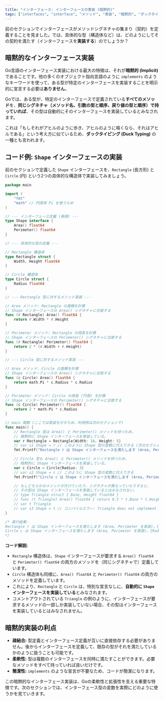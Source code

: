 ```yaml
---
title: "インターフェース: インターフェースの実装 (暗黙的)"
tags: ["interfaces", "interface", "メソッド", "実装", "暗黙的", "ダックタイピング"]
---
```


前のセクションでインターフェースがメソッドシグネチャの集まり（契約）を定義することを見ました。では、具体的な型（構造体など）は、どのようにしてその契約を満たす（インターフェースを**実装する**）のでしょうか？

## 暗黙的なインターフェース実装

Go言語のインターフェース実装における最大の特徴は、それが**暗黙的 (Implicit)** であることです。他の多くのオブジェクト指向言語のように `implements` のようなキーワードを使って、ある型が特定のインターフェースを実装することを明示的に宣言する必要は**ありません**。

Goでは、ある型が、特定のインターフェースで定義されている**すべてのメソッド**を、**同じシグネチャ（メソッド名、引数の型と順序、戻り値の型と順序）で持っていれば**、その型は自動的にそのインターフェースを実装しているとみなされます。

これは「もしそれがアヒルのように歩き、アヒルのように鳴くなら、それはアヒルである」という考え方に似ているため、**ダックタイピング (Duck Typing)** の一種とも言われます。

## コード例: `Shape` インターフェースの実装

前のセクションで定義した `Shape` インターフェースを、`Rectangle` (長方形) と `Circle` (円) という2つの具体的な構造体で実装してみましょう。

```go title="インターフェースの実装例"
package main

import (
	"fmt"
	"math" // 円周率 Pi を使うため
)

// --- インターフェース定義 (再掲) ---
type Shape interface {
	Area() float64
	Perimeter() float64
}

// --- 具体的な型の定義 ---

// Rectangle 構造体
type Rectangle struct {
	Width, Height float64
}

// Circle 構造体
type Circle struct {
	Radius float64
}

// --- Rectangle 型に対するメソッド実装 ---

// Area メソッド: Rectangle の面積を計算
// Shape インターフェースの Area() シグネチャに合致する
func (r Rectangle) Area() float64 {
	return r.Width * r.Height
}

// Perimeter メソッド: Rectangle の周長を計算
// Shape インターフェースの Perimeter() シグネチャに合致する
func (r Rectangle) Perimeter() float64 {
	return 2 * (r.Width + r.Height)
}

// --- Circle 型に対するメソッド実装 ---

// Area メソッド: Circle の面積を計算
// Shape インターフェースの Area() シグネチャに合致する
func (c Circle) Area() float64 {
	return math.Pi * c.Radius * c.Radius
}

// Perimeter メソッド: Circle の周長 (円周) を計算
// Shape インターフェースの Perimeter() シグネチャに合致する
func (c Circle) Perimeter() float64 {
	return 2 * math.Pi * c.Radius
}

// main 関数 (ここでは実装を示すため、利用例は次のセクションで)
func main() {
	// Rectangle 型は Area() と Perimeter() メソッドを持つため、
	// 暗黙的に Shape インターフェースを実装している。
	var r Rectangle = Rectangle{Width: 10, Height: 5}
	// var s1 Shape = r // このように Shape 型の変数に代入できる (次のセクションで解説)
	fmt.Printf("Rectangle r は Shape インターフェースを満たします (Area, Perimeter を実装)。%+v\n", r)

	// Circle 型も Area() と Perimeter() メソッドを持つため、
	// 暗黙的に Shape インターフェースを実装している。
	var c Circle = Circle{Radius: 3}
	// var s2 Shape = c // このように Shape 型の変数に代入できる
	fmt.Printf("Circle c は Shape インターフェースを満たします (Area, Perimeter を実装)。%+v\n", c)

	// もしどちらかのメソッドが欠けていたり、シグネチャが異なっていたりすると、
	// その型は Shape インターフェースを実装しているとはみなされない。
	// type Triangle struct { Base, Height float64 }
	// func (t Triangle) Area() float64 { return 0.5 * t.Base * t.Height }
	// var t Triangle
	// var s3 Shape = t // コンパイルエラー: Triangle does not implement Shape (missing Perimeter method)
}

/* 実行結果:
Rectangle r は Shape インターフェースを満たします (Area, Perimeter を実装)。{Width:10 Height:5}
Circle c は Shape インターフェースを満たします (Area, Perimeter を実装)。{Radius:3}
*/
```

**コード解説:**

*   `Rectangle` 構造体は、`Shape` インターフェースが要求する `Area() float64` と `Perimeter() float64` の両方のメソッドを（同じシグネチャで）定義しています。
*   `Circle` 構造体も同様に、`Area() float64` と `Perimeter() float64` の両方のメソッドを定義しています。
*   これにより、`Rectangle` と `Circle` は、特別な宣言なしに、**自動的に `Shape` インターフェースを実装している**とみなされます。
*   コメントアウトされている `Triangle` の例のように、インターフェースが要求するメソッドの一部しか実装していない場合、その型はインターフェースを実装しているとはみなされません。

## 暗黙的実装の利点

*   **疎結合:** 型定義とインターフェース定義が互いに直接依存する必要がありません。後からインターフェースを定義して、既存の型がそれを満たしているかのように扱うことも可能です。
*   **柔軟性:** 型は複数のインターフェースを同時に満たすことができます。必要なメソッドをすべて持っていれば良いだけです。
*   **簡潔性:** `implements` のような宣言が不要なため、コードが簡潔になります。

この暗黙的なインターフェース実装は、Goの柔軟性と拡張性を支える重要な特徴です。次のセクションでは、インターフェース型の変数を実際にどのように使うかを見ていきます。